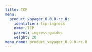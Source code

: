 ```yaml
---
title: TCP
menu:
  product_voyager_6.0.0-rc.0:
    identifier: tcp-ingress
    name: TCP
    parent: ingress-guides
    weight: 20
menu_name: product_voyager_6.0.0-rc.0
---
```

